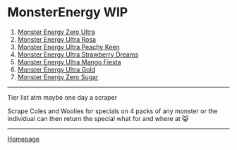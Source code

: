# MonsterEnergy WIP
1. [Monster Energy Zero Ultra](https://www.woolworths.com.au/shop/productdetails/489787/monster-energy-ultra-can)
2. [Monster Energy Ultra Rosa](https://www.woolworths.com.au/shop/productdetails/124312/monster-energy-ultra-rosa-can)
3. [Monster Energy Ultra Peachy Keen](https://www.woolworths.com.au/shop/productdetails/391929/monster-ultra-peachy-keen-energy-drink)
4. [Monster Energy Ultra Strawberry Dreams](https://www.coles.com.au/product/monster-energy-drink-ultra-strawberry-can-500ml-7717127)
5. [Monster Energy Ultra Mango Fiesta](https://www.woolworths.com.au/shop/productdetails/174492/monster-energy-drink-ultra-fiesta-mango-flavour)
6. [Monster Energy Ultra Gold](https://www.woolworths.com.au/shop/productdetails/220971/monster-energy-ultra-gold)
7. [Monster Energy Zero Sugar](https://www.coles.com.au/product/monster-energy-drink-zero-sugar-can-500ml-7717116) 

---
Tier list atm maybe one day a scraper

Scrape Coles and Woolies for specials on 4 packs of any monster  or the individual can then return the special what for and where at 😸


---
[Homepage](https://jtrenerry.github.io/)
